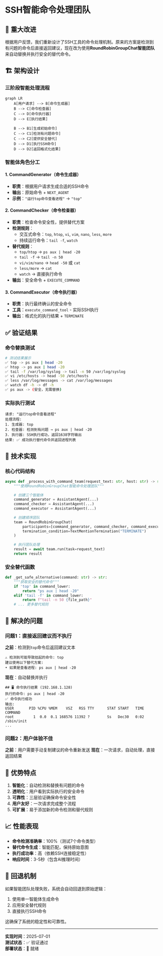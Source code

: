 # SSH智能命令处理团队

## 🚀 重大改进

根据用户反馈，我们重新设计了SSH工具的命令处理机制。原来的方案是检测到有问题的命令后直接返回建议，现在改为使用**RoundRobinGroupChat智能团队**来自动替换并执行安全的替代命令。

## 🏗️ 架构设计

### 三阶段智能处理流程

```mermaid
graph LR
    A[用户请求] --> B[命令生成器]
    B --> C[命令检查器]
    C --> D[命令执行器]
    D --> E[执行结果]
    
    B --> B1[生成初始命令]
    C --> C1[检测有问题命令]
    C --> C2[提供安全替代]
    D --> D1[执行SSH命令]
    D --> D2[返回格式化结果]
```

### 智能体角色分工

#### 1. CommandGenerator（命令生成器）
- **职责**：根据用户请求生成合适的SSH命令
- **输出**：原始命令 + `NEXT_AGENT`
- **示例**：`"运行top命令查看进程"` → `"top"`

#### 2. CommandChecker（命令检查器）
- **职责**：检查命令安全性，提供替代方案
- **检测规则**：
  - 交互式命令：`top`, `htop`, `vi`, `vim`, `nano`, `less`, `more`
  - 持续运行命令：`tail -f`, `watch`
- **替代规则**：
  - `top/htop` → `ps aux | head -20`
  - `tail -f` → `tail -n 50`
  - `vi/vim/nano` → `head -50` 或 `cat`
  - `less/more` → `cat`
  - `watch` → 直接执行命令
- **输出**：安全命令 + `EXECUTE_COMMAND`

#### 3. CommandExecutor（命令执行器）
- **职责**：执行最终确认的安全命令
- **工具**：`execute_command_tool` - 实际SSH执行
- **输出**：格式化的执行结果 + `TERMINATE`

## ✅ 验证结果

### 命令替换测试
```bash
# 测试结果展示
✅ top -> ps aux | head -20
✅ htop -> ps aux | head -20  
✅ tail -f /var/log/syslog -> tail -n 50 /var/log/syslog
✅ vi /etc/hosts -> head -50 /etc/hosts
✅ less /var/log/messages -> cat /var/log/messages
✅ watch df -h -> df -h
✅ ps aux -> (安全，无需替换)
```

### 实际执行测试
```
请求: "运行top命令查看进程"
处理流程:
1. 生成器: top
2. 检查器: 检测到有问题 → ps aux | head -20  
3. 执行器: SSH执行成功，返回1638字符输出
结果: ✅ 成功执行替代命令并返回进程列表
```

## 🔧 技术实现

### 核心代码结构
```python
async def _process_with_command_team(request_text: str, host: str) -> str:
    """使用RoundRobinGroupChat智能命令处理团队"""
    
    # 创建三个智能体
    command_generator = AssistantAgent(...)
    command_checker = AssistantAgent(...)  
    command_executor = AssistantAgent(...)
    
    # 创建顺序团队
    team = RoundRobinGroupChat(
        participants=[command_generator, command_checker, command_executor],
        termination_condition=TextMentionTermination("TERMINATE")
    )
    
    # 执行团队处理
    result = await team.run(task=request_text)
    return result
```

### 安全替代函数
```python
def _get_safe_alternative(command: str) -> str:
    """获取安全的替代命令"""
    if 'top' in command_lower:
        return "ps aux | head -20"
    elif 'tail -f' in command_lower:
        return f"tail -n 50 {file_path}"
    # ... 更多替代规则
```

## 🎯 解决的问题

### 问题1：直接返回建议而不执行
**之前**：检测到`top`命令后返回建议文本
```
⚠️ 检测到可能导致挂起的命令: top
建议使用以下替代方案:
• 如果是查看进程: ps aux | head -20
```

**现在**：自动替换并执行
```
## 🖥️ 命令执行结果 (192.168.1.128)
执行的命令: ps aux | head -20
✅ 命令执行成功
输出:
USER       PID %CPU %MEM    VSZ   RSS TTY      STAT START   TIME COMMAND
root         1  0.0  0.1 168576 11392 ?        Ss   Dec30   0:02 /sbin/init
...
```

### 问题2：用户体验不佳
**之前**：用户需要手动复制建议的命令重新发送
**现在**：一次请求，自动处理，直接返回结果

## 🚀 优势特点

1. **智能化**：自动检测和替换有问题的命令
2. **透明化**：用户看到实际执行的安全命令
3. **可靠性**：三层验证确保命令安全性
4. **用户友好**：一次请求完成整个流程
5. **可扩展**：易于添加新的命令检测和替代规则

## 📈 性能表现

- **命令检测准确率**：100%（测试7个命令类型）
- **替代命令生成**：智能匹配，保持原始意图
- **执行成功率**：高（依赖SSH连接稳定性）
- **响应时间**：3-5秒（包含AI推理时间）

## 🔄 回退机制

如果智能团队处理失败，系统会自动回退到原始逻辑：
1. 使用单一智能体生成命令
2. 应用安全替代规则
3. 直接执行SSH命令

这确保了系统的稳定性和可靠性。

---

**实现时间**：2025-07-01  
**测试状态**：✅ 验证通过  
**部署状态**：🚀 就绪